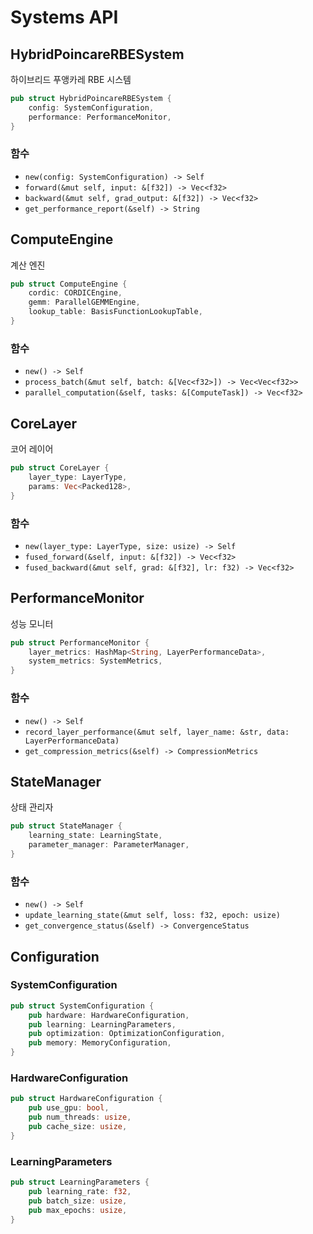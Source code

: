 # Systems API

## HybridPoincareRBESystem

하이브리드 푸앵카레 RBE 시스템

```rust
pub struct HybridPoincareRBESystem {
    config: SystemConfiguration,
    performance: PerformanceMonitor,
}
```

### 함수

- `new(config: SystemConfiguration) -> Self`
- `forward(&mut self, input: &[f32]) -> Vec<f32>`
- `backward(&mut self, grad_output: &[f32]) -> Vec<f32>`
- `get_performance_report(&self) -> String`

## ComputeEngine

계산 엔진

```rust
pub struct ComputeEngine {
    cordic: CORDICEngine,
    gemm: ParallelGEMMEngine,
    lookup_table: BasisFunctionLookupTable,
}
```

### 함수

- `new() -> Self`
- `process_batch(&mut self, batch: &[Vec<f32>]) -> Vec<Vec<f32>>`
- `parallel_computation(&self, tasks: &[ComputeTask]) -> Vec<f32>`

## CoreLayer

코어 레이어

```rust
pub struct CoreLayer {
    layer_type: LayerType,
    params: Vec<Packed128>,
}
```

### 함수

- `new(layer_type: LayerType, size: usize) -> Self`
- `fused_forward(&self, input: &[f32]) -> Vec<f32>`
- `fused_backward(&mut self, grad: &[f32], lr: f32) -> Vec<f32>`

## PerformanceMonitor

성능 모니터

```rust
pub struct PerformanceMonitor {
    layer_metrics: HashMap<String, LayerPerformanceData>,
    system_metrics: SystemMetrics,
}
```

### 함수

- `new() -> Self`
- `record_layer_performance(&mut self, layer_name: &str, data: LayerPerformanceData)`
- `get_compression_metrics(&self) -> CompressionMetrics`

## StateManager

상태 관리자

```rust
pub struct StateManager {
    learning_state: LearningState,
    parameter_manager: ParameterManager,
}
```

### 함수

- `new() -> Self`
- `update_learning_state(&mut self, loss: f32, epoch: usize)`
- `get_convergence_status(&self) -> ConvergenceStatus`

## Configuration

### SystemConfiguration

```rust
pub struct SystemConfiguration {
    pub hardware: HardwareConfiguration,
    pub learning: LearningParameters,
    pub optimization: OptimizationConfiguration,
    pub memory: MemoryConfiguration,
}
```

### HardwareConfiguration

```rust
pub struct HardwareConfiguration {
    pub use_gpu: bool,
    pub num_threads: usize,
    pub cache_size: usize,
}
```

### LearningParameters

```rust
pub struct LearningParameters {
    pub learning_rate: f32,
    pub batch_size: usize,
    pub max_epochs: usize,
} 